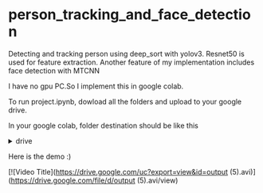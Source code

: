 # person_tracking_and_face_detection

Detecting and tracking person using deep_sort with yolov3. Resnet50 is used for feature extraction.
Another feature of my implementation includes face detection with MTCNN

I have no gpu PC.So I implement this in google colab. 

To run project.ipynb, dowload all the folders and upload to your google drive.

In your google colab, folder destination should be like this

<details>
<summary>drive</summary>

- [MyDrive](file1.md)
- [deep_sort_pytorch-master]
- [PyTorch-YOLOv3-master]
- [yolov3.weights]
- [feature_extraction.py]
- [project.ipynb]
</details>

Here is the demo :)

[![Video Title](https://drive.google.com/uc?export=view&id=output (5).avi)](https://drive.google.com/file/d/output (5).avi/view)

